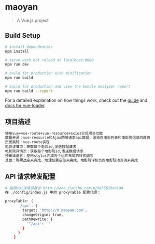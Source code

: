# maoyan

> A Vue.js project

## Build Setup

``` bash
# install dependencies
npm install

# serve with hot reload at localhost:8080
npm run dev

# build for production with minification
npm run build

# build for production and view the bundle analyzer report
npm run build --report
```

For a detailed explanation on how things work, check out the [guide](http://vuejs-templates.github.io/webpack/) and [docs for vue-loader](http://vuejs.github.io/vue-loader).

## 项目描述

``` bash
使用vue+vue-route+vue-resource+axios实现项目功能
数据来源：vue-resource和Ajax跨域请求api数据，渲染在电影列表和电影院信息的首页
页面跳转：vue-route实现
电影详情页：获取每个电影id,发送数据请求
电影院详情页：获取每个电影院id,发送数据请求
预编译语言：使用stylus完成各个组件布局的样式编写
其他：购票选座未完成，地理位置定位未完成，电影院详情页的电影联动查询未完成
```
## API 请求转发配置

``` bash
# 猫眼api详情请移步 http://www.jianshu.com/p/9855610eb1d4
在 ./config/index.js 中的 proxyTable 配置代理：

proxyTable: {
      '/api': {
        target: 'http://m.maoyan.com',
        changeOrigin: true,
        pathRewrite: {
          '^/api': ''
        }
      }
    }